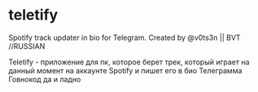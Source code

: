 # teletify
Spotify track updater in bio for Telegram. Created by @v0ts3n || BVT
//RUSSIAN

Teletify - приложение для пк, которое берет трек, который играет на данный момент на аккаунте Spotify и пишет его в био Телеграмма
Говнокод да и ладно

